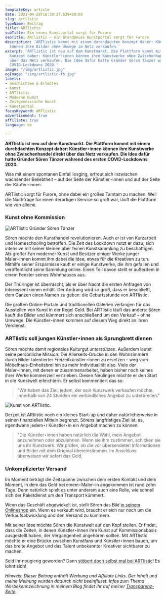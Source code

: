 ```yaml
---
templateKey: article
date: 2021-04-28T16:30:37.639+00:00
slug: artlistic
typeName: Beitrag
title: ARTlistic
subTitle: Ein neues Kunstportal sorgt für Furore
seoTitle: ARTlistic – ein brandneues Kunstportal sorgt für Furore
description: 'ARTlistic kommt mit einem durchdachten Konzept daher: Künstler⋆innen
  können ihre Bilder ohne Umwege im Netz verkaufen.'
excerpt: 'ARTlistic ist neu auf dem Kunstmarkt. Die Plattform kommt mit einem durchdachten
  Konzept daher: Künstler⋆innen können ihre Kunstwerke ohne Zwischenhandel direkt
  über das Netz verkaufen. Die Idee dafür hatte Gründer Sören Tänzer während des ersten
  COVID-Lockdowns 2020.'
image: "/img/artlistic.jpg"
ogImage: "/img/artlistic-fb.jpg"
labels:
- Geschichten & Erlebtes
- Kunst
- ARTlistic
- Moderne Kunst
- Zeitgenössische Kunst
- Kunstportal
focusKeyword: ARTlistic
advertisement: true
affiliate: true
language: de

---
```

**ARTlistic ist neu auf dem Kunstmarkt. Die Plattform kommt mit einem durchdachten Konzept daher: Künstler⋆innen können ihre Kunstwerke ohne Zwischenhandel direkt über das Netz verkaufen. Die Idee dafür hatte Gründer Sören Tänzer während des ersten COVID-Lockdowns 2020.**

Was mit einem spontanen Einfall losging, erfreut sich inzwischen wachsender Beliebtheit – auf der Seite der Künstler⋆innen und auf der Seite der Käufer⋆innen.

ARTlistic sorgt für Furore, ohne dabei ein großes Tamtam zu machen. Weil die Nachfrage für einen derartigen Service so groß war, läuft die Plattform wie von alleine.

### Kunst ohne Kommission

![ARTlistic Gründer Sören Tänzer](/img/soeren-taenzer-artlistic.jpg 'ARTlistic Gründer Sören Tänzer')

Sören möchte den Kunsthandel revolutionieren. Auch er ist von Kurzarbeit und Homeschooling betroffen. Die Zeit des Lockdown nutzt er dazu, sich intensive mit seiner kleinen aber feinen Kunstsammlung zu beschäftigen. Als großer Fan moderner Kunst und Besitzer einiger Werke junger Maler⋆innen kommt ihm dabei die Idee, etwas für die Kreativen zu tun. Mithilfe seiner Ersparnisse kauft er einige Kunstwerke, die ihm gefallen und veröffentlicht seine Sammlung online. Einen Teil davon stellt er außerdem in einem Fenster seines Wohnhauses aus.

Der Thüringer ist überrascht, als er über Nacht die ersten Anfragen von Interessent⋆innen erhält. Der Andrang wird so groß, dass er beschließt, dem Ganzen einen Namen zu geben: die Geburtsstunde von ARTlistic.

Die großen Online-Portale und traditionellen Galerien verlangen für das Ausstellen von Kunst in der Regel Geld. Bei ARTlistic läuft das anders: Sören kauft die Bilder und kümmert sich anschließend um den Verkauf – ohne Umwege. Die Künstler⋆innen kommen auf diesem Weg direkt an ihren Verdienst.

### ARTlistic soll jungen Künstler⋆innen als Sprungbrett dienen

Sören möchte damit regionales Kulturgut unterstützen. Außerdem lautet seine persönliche Mission: Die Allerseits-Drucke in den Wohnzimmern durch Bilder talentierter Freizeitkünstler⋆innen zu ersetzen – weg vom Möbelhaus-Einheitsbrei hin zu mehr Individualität also. Viele der Maler⋆innen, mit denen er zusammenarbeitet, haben bisher noch keines ihrer Werke kommerziell vertrieben. Diesen Neulingen möchte er den Start in die Kunstwelt erleichtern. Er selbst kommentiert das so:

> "Wir haben das Ziel, jedem, der sein Kunstwerk verkaufen möchte, innerhalb von 24 Stunden ein verbindliches Angebot zu unterbreiten."

![Kunst von ARTlistic.](/img/artlistic-1-.jpg 'Kunst von ARTlistic.')

Derzeit ist ARtlistic noch ein kleines Start-up und daher natürlicherweise in seinen finanziellen Mitteln begrenzt. Sörens langfristiges Ziel ist, es, irgendwann jedem⋆r Künstler⋆in ein Angebot machen zu können.

> "Die Künstler⋆innen haben natürlich die Wahl, mein Angebot anzunehmen oder abzulehnen. Wenn sie ihm zustimmen, schicken sie uns ihr Kunstwerk. Wir prüfen, ob die vor übersendeten Informationen und Bilder mit dem Original übereinstimmen. Im Anschluss überweisen wir sofort das Geld.

### Unkomplizierter Versand

Im Moment beträgt die Zeitspanne zwischen dem ersten Kontakt und dem Moment, in dem das Geld bei einem⋆Maler⋆in angekommen ist rund zehn Tage. Denn natürlich spielt es unter anderem auch eine Rolle, wie schnell sich der Paketdienst um den Transport kümmert.

Wenn das Geschäft abgewickelt ist, stellt Sören das Bild [in seinem Onlineshop](https://www.awin1.com/cread.php?awinmid=22245&awinaffid=632580&ued=https%3A%2F%2Fartlistic.com) ein. Wenn es verkauft wird, braucht er sich nur noch um die Verkaufsabwicklung und den Versand zu kümmern.

Mit seiner Idee möchte Sören die Kunstwelt auf den Kopf stellen. Er findet, dass die Zeiten, in denen Künstler⋆innen ihre Kunst auf Kommissionsbasis ausgestellt haben, der Vergangenheit angehören sollten. Mit ARTlistic möchte er eine Brücke zwischen Kunstfans und Künstler⋆innen bauen, um das breite Angebot und das Talent unbekannter Kreativer sichtbarer zu machen.

Seid Ihr neugierig geworden? Dann [stöbert doch selbst mal bei ARTlistic](https://www.awin1.com/cread.php?awinmid=22245&awinaffid=632580&ued=https%3A%2F%2Fartlistic.com)! Es lohnt sich!

_Hinweis: Dieser Beitrag enthält Werbung und Affiliate Links. Der Inhalt und meine Meinung wurden dadurch nicht beeinflusst. Infos zum Thema Werbekennzeichnung in meinem Blog findet Ihr auf meiner [Transparenz-Seite](http://cardamonchai.com/werbung/)._